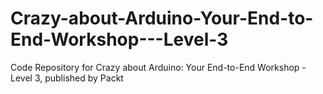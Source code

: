 # Crazy-about-Arduino-Your-End-to-End-Workshop---Level-3
Code Repository for Crazy about Arduino: Your End-to-End Workshop - Level 3, published by Packt
